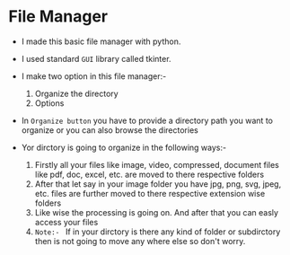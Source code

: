 

# File Manager
* I made this basic file manager with python.
* I used standard `GUI` library called tkinter.
* I make two option in this file manager:-
    1. Organize the directory
    2. Options

* In `Organize button` you have to provide a directory path you want to organize or you can also browse the directories
* Yor dirctory is going to organize in the following ways:-
    1. Firstly all your files like image, video, compressed, document files like pdf, doc, excel, etc. are moved to there respective folders
    2. After that let say in your image folder you have jpg, png, svg, jpeg, etc. files are further moved to there respective extension wise folders
    3. Like wise the processing is going on. And after that you can easly access your files
    4. `Note:- ` If in your dirctory is there any kind of folder or subdirctory then is not going to move any where else so don't worry. 
